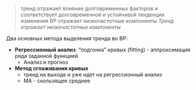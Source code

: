 > тренд отражает влияние долговременных факторов и соответствует долговременной и устойчивой тенденции изменения ВР
> отражает низкочастотные компоненты
_Тренд отражает низкочастотные компоненты_


Два основных метода выделения тренда во ВР:

- __Регрессионный анализ__: “подгонка” кривых (fitting) - аппроксимация ряда заданной функцией
    - Анализ и прогноз
- __Метод сглаживания кривых__
    - тренд на выходе и уже идет на регрессионный анализ
    - MA - скользящее среднее